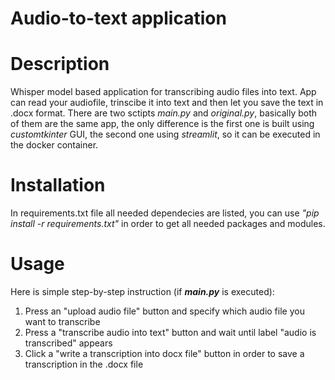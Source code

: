 # Audio-to-text application

# Description

Whisper model based application for transcribing audio files into text. App can read your audiofile, trinscibe it into text and then let you save the text in .docx format. There are two sctipts *main.py* and *original.py*, basically both of them are the same app, the only difference is the first one is built using *customtkinter* GUI, the second one using *streamlit*, so it can be executed in the docker container.

# Installation 

In requirements.txt file all needed dependecies are listed, you can use *"pip install -r requirements.txt"* in order to get all needed packages and modules. 

# Usage 

Here is simple step-by-step instruction (if ***main.py*** is executed):

1. Press an "upload audio file" button and specify which audio file you want to transcribe
2. Press a "transcribe audio into text" button and wait until label "audio is transcribed" appears
3. Click a "write a transcription into docx file" button in order to save a transcription in the .docx file


